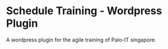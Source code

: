 # Schedule Training - Wordpress Plugin

A wordpress plugin for the agile training of Palo-IT singapore.
